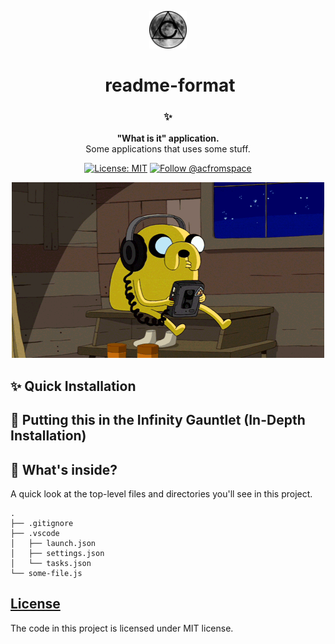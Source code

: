<!-- HEADING -->

<p align="center">
  <img src="./very-cool-stuff/avatar.png" width="60">
</p>
<h1 align="center">️
  readme-format
</h1>

<!-- DESCRIPTION -->

<h3 align="center">
  <span role="img" aria-label="Sparkles">✨</span>
</h3>
<p align="center">
  <strong>"What is it" application.</strong><br>
  Some applications that uses some stuff.
</p>

<!-- INFORMATION (Shields:IO) -->

<p align="center">
    <a href="https://github.com/acfromspace/weatherchecker/blob/master/LICENSE">
        <img src="https://img.shields.io/github/license/mashape/apistatus.svg"
            alt="License: MIT"></a>
    <a href="https://twitter.com/intent/follow?screen_name=acfromspace">
        <img src="https://img.shields.io/twitter/follow/acfromspace.svg?style=social&logo=twitter"
            alt="Follow @acfromspace"></a>
</p>

<!-- FEATURES -->

<p align="center">
  <img src="./very-cool-stuff/doggo.gif">
</p>

<!-- QUICK INSTALLATION -->

## <span role="img" aria-label="Sparkles">✨</span> Quick Installation

<!-- IN-DEPTH INSTALLATION -->

## <span role="img" aria-label="Rocket">🚀</span> Putting this in the Infinity Gauntlet (In-Depth Installation)

<!-- WHAT'S INSIDE? -->

## <span role="img" aria-label="Thinking Face">🤔</span> What's inside?

A quick look at the top-level files and directories you'll see in this project.

    .
    ├── .gitignore
    ├── .vscode
    │   ├── launch.json
    │   ├── settings.json
    │   └── tasks.json
    └── some-file.js

<!-- LICENSE -->

## [License](LICENSE)

The code in this project is licensed under MIT license.
